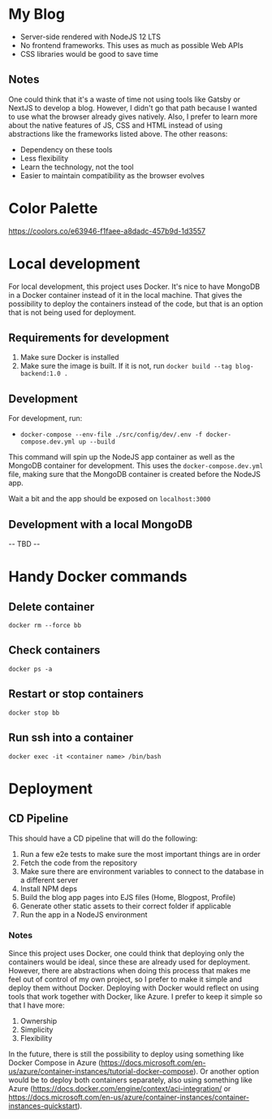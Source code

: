 # My Blog

- Server-side rendered with NodeJS 12 LTS
- No frontend frameworks. This uses as much as possible Web APIs
- CSS libraries would be good to save time

## Notes

One could think that it's a waste of time not using tools like Gatsby or NextJS to develop a blog. However, I didn't go that path because I wanted to use what the browser already gives natively. Also, I prefer to learn more about the native features of JS, CSS and HTML instead of using abstractions like the frameworks listed above. The other reasons:

- Dependency on these tools
- Less flexibility
- Learn the technology, not the tool
- Easier to maintain compatibility as the browser evolves

# Color Palette

https://coolors.co/e63946-f1faee-a8dadc-457b9d-1d3557

# Local development

For local development, this project uses Docker. It's nice to have MongoDB in a Docker container instead of it in the local machine. That gives the possibility to deploy the containers instead of the code, but that is an option that is not being used for deployment.

## Requirements for development

1. Make sure Docker is installed
2. Make sure the image is built. If it is not, run `docker build --tag blog-backend:1.0 .`

## Development

For development, run:

- `docker-compose --env-file ./src/config/dev/.env -f docker-compose.dev.yml up --build`

This command will spin up the NodeJS app container as well as the MongoDB container for development. This uses the `docker-compose.dev.yml` file, making sure that the MongoDB container is created before the NodeJS app.

Wait a bit and the app should be exposed on `localhost:3000`

## Development with a local MongoDB

-- TBD --

# Handy Docker commands

## Delete container

`docker rm --force bb`

## Check containers

`docker ps -a`

## Restart or stop containers

`docker stop bb`

## Run ssh into a container

`docker exec -it <container name> /bin/bash`

# Deployment

## CD Pipeline

This should have a CD pipeline that will do the following:

1. Run a few e2e tests to make sure the most important things are in order
2. Fetch the code from the repository
3. Make sure there are environment variables to connect to the database in a different server
4. Install NPM deps
5. Build the blog app pages into EJS files (Home, Blogpost, Profile)
6. Generate other static assets to their correct folder if applicable
7. Run the app in a NodeJS environment

### Notes

Since this project uses Docker, one could think that deploying only the containers would be ideal, since these are already used for deployment. However, there are abstractions when doing this process that makes me feel out of control of my own project, so I prefer to make it simple and deploy them without Docker. Deploying with Docker would reflect on using tools that work together with Docker, like Azure. I prefer to keep it simple so that I have more:

1. Ownership
2. Simplicity
3. Flexibility

In the future, there is still the possibility to deploy using something like Docker Compose in Azure (https://docs.microsoft.com/en-us/azure/container-instances/tutorial-docker-compose). Or another option would be to deploy both containers separately, also using something like Azure (https://docs.docker.com/engine/context/aci-integration/ or https://docs.microsoft.com/en-us/azure/container-instances/container-instances-quickstart).
